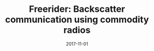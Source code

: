 ---
title: "Freerider: Backscatter communication using commodity radios"
collection: publications
permalink: /publication/2017-11-01-Freerider-Backscatter-communication-using-commodity-radios
excerpt: '73 cites: https://scholar.google.com/scholar?oi=bibs\&amp;hl=en\&amp;cites=2207608068708370638'
date: 2017-11-01
venue: 'Proceedings of the 13th International Conference on emerging Networking EXperiments and Technologies (CoNEXT 2017)'
link: 'https://doi.org/10.1145/2486001'
paperurl: '/files/papers/freerider.pdf'
citation: ' P Zhang,  C Josephson,  D Bharadia,  S Katti, '
---